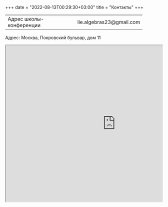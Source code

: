 +++
date = "2022-08-13T00:29:30+03:00"
title = "Контакты"
+++

<table><tbody>
    <tr><td width="207">Адрес школы-конференции</td>
    <td width="169">lie.algebras23@gmail.com</td></tr>
<!--   <tr><td>&nbsp;  </td><td> </td></tr>
    <tr><td>Игнатьев Михаил Викторович</td><td> mihail.ignatev@gmail.com</td></tr>
    <tr><td>Панов Александр Николаевич</td><td> apanov@list.ru</td></tr>
    <tr><td>Севастьянова Виктория Владимировна</td><td> berlua@mail.ru</td></tr>-->
  </tbody></table>

Адрес: Москва, Покровский бульвар, дом 11
<div style="position:relative;overflow:hidden;"><a href="https://yandex.ru/maps/org/vysshaya_shkola_ekonomiki/1074710983/?utm_medium=mapframe&utm_source=maps" style="color:#eee;font-size:12px;position:absolute;top:0px;">Высшая школа экономики</a><a href="https://yandex.ru/maps/213/moscow/category/university_college/184106140/?utm_medium=mapframe&utm_source=maps" style="color:#eee;font-size:12px;position:absolute;top:14px;">ВУЗ в Москве</a><iframe src="https://yandex.ru/map-widget/v1/-/CCURnMa6cA" width="700" height="500" frameborder="1" allowfullscreen="true" style="position:relative;"></iframe></div>
